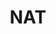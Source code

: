 ---
layout: default
title: NAT
parent: VPC
grand_parent: Public Cloud
permalink: /public-cloud/vpc/nat/
nav_order: 2
---